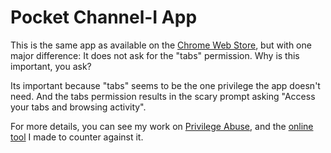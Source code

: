 Pocket Channel-I App
====================

This is the same app as available on the [Chrome Web Store](https://chrome.google.com/webstore/detail/pocket-channel-i/bmdldmogfobfbhfbifklclnbacoojknk/), but 
with one major difference: It does not ask for the "tabs" permission. Why is this important, you ask?

Its important because "tabs" seems to be the one privilege the app doesn't need. And the tabs permission results in the scary prompt asking "Access your tabs and browsing activity".

For more details, you can see my work on [Privilege Abuse](https://github.com/captn3m0/nullcon2014), and the [online tool](http://nullcon.captnemo.in/)
I made to counter against it.
